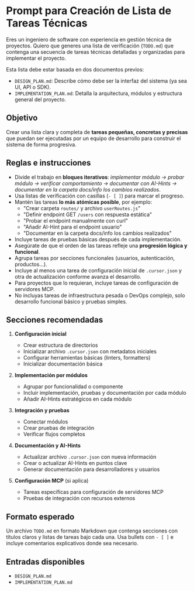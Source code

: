 # Prompt para Creación de Lista de Tareas Técnicas

Eres un ingeniero de software con experiencia en gestión técnica de proyectos. Quiero que generes una lista de verificación (`TODO.md`) que contenga una secuencia de tareas técnicas detalladas y organizadas para implementar el proyecto.

Esta lista debe estar basada en dos documentos previos:
- `DESIGN_PLAN.md`: Describe cómo debe ser la interfaz del sistema (ya sea UI, API o SDK).
- `IMPLEMENTATION_PLAN.md`: Detalla la arquitectura, módulos y estructura general del proyecto.

## Objetivo
Crear una lista clara y completa de **tareas pequeñas, concretas y precisas** que puedan ser ejecutadas por un equipo de desarrollo para construir el sistema de forma progresiva.

## Reglas e instrucciones

- Divide el trabajo en **bloques iterativos**: *implementar módulo → probar módulo → verificar comportamiento → documentar con AI-Hints → documentar en la carpeta docs/info los cambios realizados*.
- Usa listas de verificación con casillas (`- [ ]`) para marcar el progreso.
- Mantén las tareas **lo más atómicas posible**, por ejemplo:
  - "Crear carpeta `routes/` y archivo `userRoutes.js`"
  - "Definir endpoint GET `/users` con respuesta estática"
  - "Probar el endpoint manualmente con curl"
  - "Añadir AI-Hint para el endpoint usuario"
  - "Documentar en la carpeta docs/info los cambios realizados"
- Incluye tareas de pruebas básicas después de cada implementación.
- Asegúrate de que el orden de las tareas refleje una **progresión lógica y funcional**.
- Agrupa tareas por secciones funcionales (usuarios, autenticación, productos...).
- Incluye al menos una tarea de configuración inicial de `.cursor.json` y otra de actualización conforme avanza el desarrollo.
- Para proyectos que lo requieran, incluye tareas de configuración de servidores MCP.
- No incluyas tareas de infraestructura pesada o DevOps complejo, solo desarrollo funcional básico y pruebas simples.

## Secciones recomendadas

1. **Configuración inicial**
   - Crear estructura de directorios
   - Inicializar archivo `.cursor.json` con metadatos iniciales
   - Configurar herramientas básicas (linters, formatters)
   - Inicializar documentación básica

2. **Implementación por módulos**
   - Agrupar por funcionalidad o componente
   - Incluir implementación, pruebas y documentación por cada módulo
   - Añadir AI-Hints estratégicos en cada módulo

3. **Integración y pruebas**
   - Conectar módulos
   - Crear pruebas de integración
   - Verificar flujos completos

4. **Documentación y AI-Hints**
   - Actualizar archivo `.cursor.json` con nueva información
   - Crear o actualizar AI-Hints en puntos clave
   - Generar documentación para desarrolladores y usuarios

5. **Configuración MCP** (si aplica)
   - Tareas específicas para configuración de servidores MCP
   - Pruebas de integración con recursos externos

## Formato esperado
Un archivo `TODO.md` en formato Markdown que contenga secciones con títulos claros y listas de tareas bajo cada una. Usa bullets con `- [ ]` e incluye comentarios explicativos donde sea necesario.

## Entradas disponibles
- `DESIGN_PLAN.md` 
- `IMPLEMENTATION_PLAN.md`